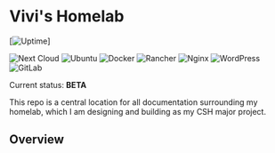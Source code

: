 # Vivi's Homelab

<!-- ANCHOR: introduction -->

[![Uptime](https://img.shields.io/uptimerobot/status/m790187873-2619a6e8222a7cd184383f39)]

![Next Cloud](https://img.shields.io/badge/Next%20Cloud-0B94DE?style=for-the-badge&logo=nextcloud&logoColor=white)
![Ubuntu](https://img.shields.io/badge/Ubuntu-E95420?style=for-the-badge&logo=ubuntu&logoColor=white)
![Docker](https://img.shields.io/badge/docker-%230db7ed.svg?style=for-the-badge&logo=docker&logoColor=white)
![Rancher](https://img.shields.io/badge/rancher-%230075A8.svg?style=for-the-badge&logo=rancher&logoColor=white)
![Nginx](https://img.shields.io/badge/nginx-%23009639.svg?style=for-the-badge&logo=nginx&logoColor=white)
![WordPress](https://img.shields.io/badge/WordPress-%23117AC9.svg?style=for-the-badge&logo=WordPress&logoColor=white)
![GitLab](https://img.shields.io/badge/gitlab-%23181717.svg?style=for-the-badge&logo=gitlab&logoColor=white)

Current status: **BETA**

This repo is a central location for all documentation surrounding my homelab, which I am designing and building as my CSH major project.

<!-- TODO -->


<!-- ANCHOR_END: introduction -->

## Overview
